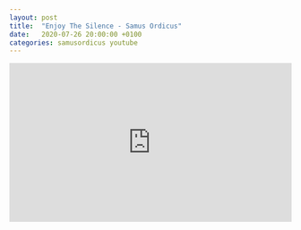 ```yaml
---
layout: post
title:  "Enjoy The Silence - Samus Ordicus"
date:   2020-07-26 20:00:00 +0100
categories: samusordicus youtube
---
```

<style>.embed-container { position: relative; padding-bottom: 56.25%; height: 0; overflow: hidden; max-width: 100%; } .embed-container iframe, .embed-container object, .embed-container embed { position: absolute; top: 0; left: 0; width: 100%; height: 100%; }</style><div class='embed-container'><iframe src='https://www.youtube.com/embed/sPiKrMGszCU' frameborder='0' allowfullscreen></iframe></div>
